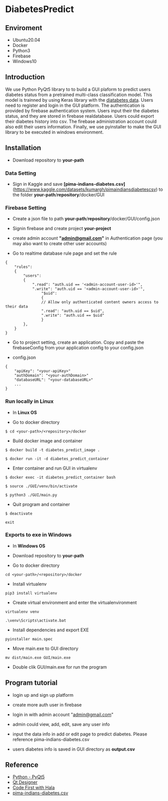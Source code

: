 # DiabetesPredict

## Enviroment

- Ubuntu20.04
- Docker
- Python3
- Firebase
- Windows10

## Introduction

We use Python PyQt5 library to to build a GUI plaform to predict users diabetes status from a pretrained multi-class classification model. This model is trainned by using Keras library with the [diatabetes data](https://www.kaggle.com/datasets/kumargh/pimaindiansdiabetescsv). Users need to register and login in the GUI platform. The authentication is provided by firebase authentication system.  Users input their the diabetes status, and they are stored in firebase realdatabase. Users could export their diabetes history into csv. The firebase administration account could also edit their users information. Finally, we use pyinstaller to make the GUI library to be executed in windows environment.

## Installation

- Download repository to **your-path** 

### Data Setting

- Sign in Kaggle and save **[pima-indians-diabetes.csv]**(https://www.kaggle.com/datasets/kumargh/pimaindiansdiabetescsv) to the folder **your-path**/**repository**/docker/GUI

### Firebase Setting

- Create a json file to path **your-path**/**repository**/docker/GUI/config.json

- Signin firebase and create project **your-project**

- create admin account **"admin@gmail.com"** in Authentication page (you may also want to create other user accounts)

- Go to realtime database rule page and set the rule

```
{
    "rules": 
    {
        "users": 
        {
            ".read": "auth.uid == '<admin-account-user-id>'",
            ".write": "auth.uid == '<admin-account-user-id>'",
                "$uid": 
                {
                // Allow only authenticated content owners access to their data
                ".read": "auth.uid == $uid",
                ".write": "auth.uid == $uid"
                }
        },
    }
}
```

- Go to project setting, create an application. Copy and paste the firebaseConfig from your application config to your config.json

- config.json
```
{
    "apiKey": "<your-apiKey>"
    "authDomain": "<your-authDomain>"
    "databaseURL": "<your-databaseURL>"
    ...
}
```

### Run locally in Linux

- In **Linux OS**

- Go to docker directory
```
$ cd <your-path>/<repository>/docker
```

- Build docker image and container
```
$ docker build -t diabetes_predict_image .
```

```
$ docker run -it -d diabetes_predict_container
```

- Enter container and run GUI in virtualenv

```
$ docker exec -it diabetes_predict_container bash
```

```
$ source ./GUI/venv/bin/activate
```

```
$ python3 ./GUI/main.py
```

- Quit program and container
```
$ deactivate
```

```
exit
```

### Exports to exe in Windows

- In **Windows OS**

- Download repository to **your-path**

- Go to docker directory

```
cd <your-path>/<repository>/docker
```

- Install virtualenv

```
pip3 install virtualenv
```

- Create virtual environment and enter the virtualenvironment

```
virtualenv venv
```

```
.\venv\Scripts\activate.bat
```

- Install dependencies and export EXE

```
pyinstaller main.spec
```

- Move main.exe to GUI directory

```
mv dist/main.exe GUI/main.exe
```

- Double clik GUI/main.exe for run the program

## Program tutorial

- login up and sign up platform

- create more auth user in firebase

- login in with admin account "admin@gmail.com" 

- admin could view, add, edit, save any user info

- input the data info in add or edit page to predict diabetes. Please reference pima-indians-diabetes.csv

- users diabetes info is saved in GUI directory as **output.csv**

## Reference

- [Python - PyQt5](http://13.231.129.69/2021/02/03/python-qt-designer-%E5%AE%89%E8%A3%9D%E7%AF%87/)
- [Qt Designer](https://clay-atlas.com/blog/2020/01/04/linux-chinese-tutorial-qt-designer-python-gui/)
- [Code First with Hala](https://www.youtube.com/c/CodeFirstio)
- [pima-indians-diabetes.csv](https://www.kaggle.com/datasets/kumargh/pimaindiansdiabetescsv)